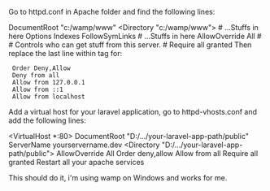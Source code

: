 Go to httpd.conf in Apache folder and find the following lines:

DocumentRoot "c:/wamp/www"
<Directory "c:/wamp/www">
    # ...Stuffs in here
    Options Indexes FollowSymLinks
    # ...Stuffs in here
    AllowOverride All
    #
    # Controls who can get stuff from this server.
    #
    Require all granted
</Directory>
Then replace the last line within <Directory> tag for:

     Order Deny,Allow
     Deny from all
     Allow from 127.0.0.1
     Allow from ::1
     Allow from localhost
</Directory>
Add a virtual host for your laravel application, go to httpd-vhosts.conf and add the following lines:

<VirtualHost *:80>
    DocumentRoot "D:/.../your-laravel-app-path/public"
    ServerName yourservername.dev
    <Directory "D:/.../your-laravel-app-path/public">
        AllowOverride All
        Order deny,allow
        Allow from all
        Require all granted
    </Directory>
</VirtualHost>
Restart all your apache services

This should do it, i'm using wamp on Windows and works for me.
